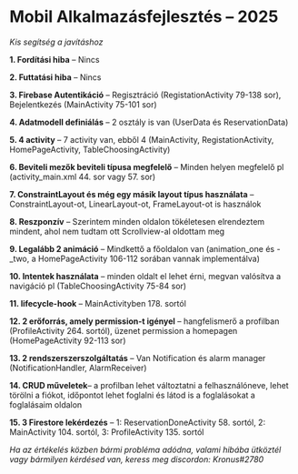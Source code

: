 # Mobil Alkalmazásfejlesztés – 2025

*Kis segítség a javításhoz*

**1. Fordítási hiba** – Nincs

**2. Futtatási hiba** – Nincs

**3. Firebase Autentikáció** – Regisztráció (RegistationActivity 79-138 sor), Bejelentkezés (MainActivity 75-101 sor)

**4. Adatmodell definiálás** – 2 osztály is van (UserData és ReservationData)

**5. 4 activity** – 7 activity van, ebből 4 (MainActivity, RegistationActivity, HomePageActivity, TableChoosingActivity)

**6. Beviteli mezők beviteli típusa megfelelő** – Minden helyen megfelelő pl (activity_main.xml 44. sor vagy 57. sor)

**7. ConstraintLayout és még egy másik layout típus használata** – ConstraintLayout-ot, LinearLayout-ot, FrameLayout-ot is használok

**8. Reszponzív** – Szerintem minden oldalon tökéletesen elrendeztem mindent, ahol nem tudtam ott Scrollview-al oldottam meg

**9. Legalább 2 animáció** – Mindkettő a főoldalon van (animation_one és -_two, a HomePageActivity 106-112 sorában vannak implementálva)

**10. Intentek használata** – minden oldalt el lehet érni, megvan valósítva a navigáció pl (TableChoosingActivity 75-84 sor)

**11. lifecycle-hook** – MainActivityben 178. sortól

**12.  2 erőforrás, amely permission-t igényel** – hangfelismerő a profilban (ProfileActivity 264. sortól), üzenet permission a homepagen (HomePageActivity 92-113 sor)

**13. 2 rendszerszerszolgáltatás** – Van Notification és alarm manager (NotificationHandler, AlarmReceiver)

**14. CRUD műveletek**– a profilban lehet változtatni a felhasználóneve, lehet törölni a fiókot, időpontot lehet foglalni és látod is a foglalásokat a foglalásaim oldalon

**15. 3 Firestore lekérdezés** – 1: ReservationDoneActivity 58. sortól, 2: MainActivity 104. sortól, 3: ProfileActivity 135. sortól

*Ha az értékelés közben bármi probléma adódna, valami hibába ütköztél vagy bármilyen kérdésed van, keress meg discordon: Kronus#2780*
